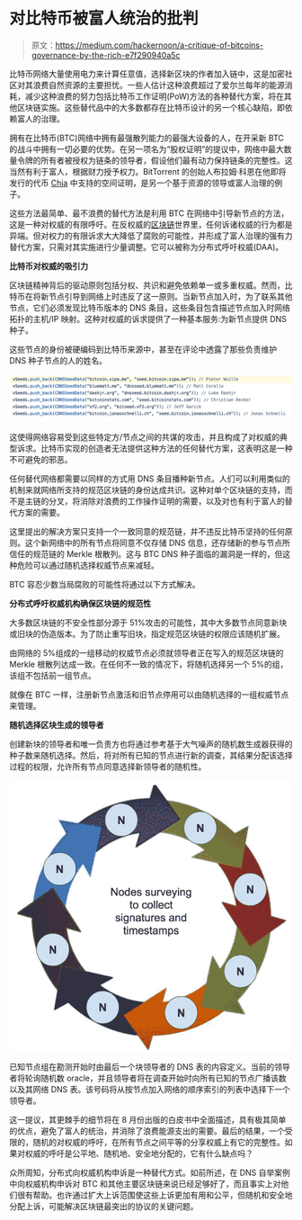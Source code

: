 # 对比特币被富人统治的批判

> 原文：<https://medium.com/hackernoon/a-critique-of-bitcoins-governance-by-the-rich-e7f290940a5c>

比特币网络大量使用电力来计算任意值，选择新区块的作者加入链中，这是加密社区对其浪费自然资源的主要担忧。一些人估计这种浪费超过了爱尔兰每年的能源消耗，减少这种浪费的努力包括比特币工作证明(PoW)方法的各种替代方案，将在其他区块链实施。这些替代品中的大多数都存在比特币设计的另一个核心缺陷，即依赖富人的治理。

拥有在比特币(BTC)网络中拥有最强散列能力的最强大设备的人，在开采新 BTC 的战斗中拥有一切必要的优势。在另一项名为“股权证明”的提议中，网络中最大数量令牌的所有者被授权为链条的领导者，假设他们最有动力保持链条的完整性。这当然有利于富人，根据财力授予权力。BitTorrent 的创始人布拉姆·科恩在他即将发行的代币 [Chia](https://chia.net/) 中支持的空间证明，是另一个基于资源的领导或富人治理的例子。

这些方法最简单、最不浪费的替代方法是利用 BTC 在网络中引导新节点的方法，这是一种对权威的有限呼吁。在反权威的[区块链](https://hackernoon.com/tagged/blockchain)世界里，任何诉诸权威的行为都是异端。但对权力的有限诉求大大降低了腐败的可能性，并形成了富人治理的强有力替代方案，只需对其实施进行少量调整。它可以被称为分布式呼吁权威(DAA)。

**比特币对权威的吸引力**

区块链精神背后的驱动原则包括分权、共识和避免依赖单一或多重权威。然而，比特币在将新节点引导到网络上时违反了这一原则。当新节点加入时，为了联系其他节点，它们必须发现比特币版本的 DNS 条目，这些条目包含描述节点加入时网络拓扑的主机/IP 映射。这种对权威的诉求提供了一种基本服务:为新节点提供 DNS 种子。

这些节点的身份被硬编码到比特币来源中，甚至在评论中透露了那些负责维护 DNS 种子节点的人的姓名。

![](img/4c6662ee941704de073c0011cd51778c.png)

这使得网络容易受到这些特定方/节点之间的共谋的攻击，并且构成了对权威的典型诉求。比特币实现的创造者无法提供这种方法的任何替代方案，这表明这是一种不可避免的邪恶。

任何替代网络都需要以同样的方式用 DNS 条目播种新节点。人们可以利用类似的机制来就网络所支持的规范区块链的身份达成共识。这种对单个区块链的支持，而不是主链的分叉，将消除对浪费的工作操作证明的需要，以及对也有利于富人的替代方案的需要。

这里提出的解决方案只支持一个一致同意的规范链，并不违反比特币坚持的任何原则。这个新网络中的所有节点将同意不仅存储 DNS 信息，还存储新的参与节点所信任的规范链的 Merkle 根散列。这与 BTC DNS 种子面临的漏洞是一样的，但这种危险可以通过随机选择权威节点来减轻。

BTC 容忍少数当局腐败的可能性将通过以下方式解决。

**分布式呼吁权威机构确保区块链的规范性**

大多数区块链的不安全性部分源于 51%攻击的可能性，其中大多数节点同意新块或旧块的伪造版本。为了防止重写旧块，指定规范区块链的权限应该随机扩展。

由网络的 5%组成的一组移动的权威节点必须就领导者正在写入的规范区块链的 Merkle 根散列达成一致。在任何不一致的情况下，将随机选择另一个 5%的组，该组不包括前一组节点。

就像在 BTC 一样，注册新节点激活和旧节点停用可以由随机选择的一组权威节点来管理。

**随机选择区块生成的领导者**

创建新块的领导者和唯一负责方也将通过参考基于大气噪声的随机数生成器获得的种子数来随机选择。然后，将对所有已知的节点进行新的调查，其结果分配该选择过程的权限，允许所有节点同意选择新领导者的随机性。

![](img/0ec2f7d14e5ed92707ad943d7239a0ab.png)

已知节点组在勘测开始时由最后一个块领导者的 DNS 表的内容定义。当前的领导者将轮询随机数 oracle，并且领导者将在调查开始时向所有已知的节点广播该数以及其网络 DNS 表。该号码将从按节点加入网络的顺序索引的列表中选择下一个领导者。

这一提议，其更棘手的细节将在 8 月份出版的白皮书中全面描述，具有极其简单的优点，避免了富人的统治，并消除了浪费能源支出的需要。最后的结果，一个受限的，随机的对权威的呼吁，在所有节点之间平等的分享权威上有它的完整性。如果对权威的呼吁是公平地、随机地、安全地分配的，它有什么缺点吗？

众所周知，分布式向权威机构申诉是一种替代方式。如前所述，在 DNS 自举案例中向权威机构申诉对 BTC 和其他主要区块链来说已经足够好了，而且事实上对他们很有帮助。也许通过扩大上诉范围使这些上诉更加有用和公平，但随机和安全地分配上诉，可能解决区块链最突出的协议的关键问题。